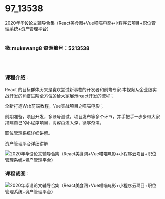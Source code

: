 # 97_13538
2020年毕设论文辅导合集（React美食网+Vue喵喵电影+小程序云项目+职位管理系统+资产管理平台）
<br/></br>
<h3>微:mukewang8 资源编号：5213538</h3>
<br/></br>
<h3>课程介绍：</h3>
<p>React 的目标群体历来是喜欢尝试新事物的开发者和前端专家.本视频从企业级实战开发的角度进阶全方位的给大家展示react开发的流程；</p>
<p>全新打造Web前端教程，Vue实战项目之喵喵电影；</p>
<p>前期准备，项目开发，多账号测试，项目发布等多个环节，并手把手一步步带大家搭建自己的小程序项目，内容由浅入深，循序渐进。</p>
<p>职位管理系统详细讲解。</p>
<p>资产管理平台详细讲解</p>
<p><img src="https://www.ko996.com/wp-content/uploads/img/2020/05/1-189-300x224.png" alt="2020年毕设论文辅导合集（React美食网+Vue喵喵电影+小程序云项目+职位管理系统+资产管理平台）"></p>
<div class="info-desc">
<h3>课程截图：</h3>
<p><img src="https://www.ko996.com/wp-content/uploads/img/2020/05/2-182.png" alt="2020年毕设论文辅导合集（React美食网+Vue喵喵电影+小程序云项目+职位管理系统+资产管理平台）"></p>


			
</div>
